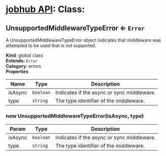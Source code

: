 # [jobhub API](README.md): Class:

<a name="UnsupportedMiddlewareTypeError"></a>

## UnsupportedMiddlewareTypeError ⇐ <code>Error</code>
A UnsupportedMiddlewareTypeError object indicates that middleware
was attempted to be used that is not supported.

**Kind**: global class  
**Extends:** <code>Error</code>  
**Category**: errors  
**Properties**

| Name | Type | Description |
| --- | --- | --- |
| isAsync | <code>boolean</code> | Indicates if the async or sync middleware. |
| type | <code>string</code> | The type identifier of the middleware. |

<a name="new_UnsupportedMiddlewareTypeError_new"></a>

### new UnsupportedMiddlewareTypeError(isAsync, type)

| Param | Type | Description |
| --- | --- | --- |
| isAsync | <code>boolean</code> | Indicates if the async or sync middleware. |
| type | <code>string</code> | The type identifier of the middleware. |


